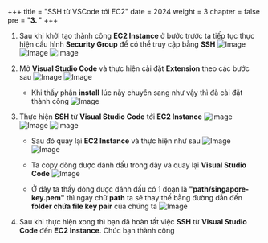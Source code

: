 +++
title = "SSH từ VSCode tới EC2"
date = 2024
weight = 3
chapter = false
pre = "<b>3. </b>"
+++

1. Sau khi khởi tạo thành công **EC2 Instance** ở bước trước ta tiếp tục thực hiện cấu hình **Security Group** để có thể truy cập bằng **SSH**
![Image](/Workshop-2/images/3/1.png)
![Image](/Workshop-2/images/3/2.png)
![Image](/Workshop-2/images/3/3.png)

2. Mở **Visual Studio Code** và thực hiện cài đặt **Extension** theo các bước sau
![Image](/Workshop-2/images/3/6.png)
![Image](/Workshop-2/images/3/7.png)

   - Khi thấy phần **install** lúc nãy chuyển sang như vậy thì đã cài đặt thành công
![Image](/Workshop-2/images/3/7-1.png)

3. Thực hiện **SSH** từ **Visual Studio Code** tới **EC2 Instance** 
![Image](/Workshop-2/images/3/8.png)
![Image](/Workshop-2/images/3/9.png)
![Image](/Workshop-2/images/3/10.png)

   - Sau đó quay lại **EC2 Instance** và thực hiện như sau
![Image](/Workshop-2/images/3/4.png)
![Image](/Workshop-2/images/3/5.png)

   - Ta copy dòng được đánh dấu trong đây và quay lại **Visual Studio Code**
![Image](/Workshop-2/images/3/11.png)

   - Ở đây ta thấy dòng được đánh dấu có 1 đoạn là **"path/singapore-key.pem"** thì ngay chữ **path** ta sẽ thay thế bằng đường dẫn đến **folder chứa file key pair** của chúng ta
![Image](/Workshop-2/images/3/12.png)

4. Sau khi thực hiện xong thì bạn đã hoàn tất việc **SSH** từ **Visual Studio Code** đến **EC2 Instance**. Chúc bạn thành công